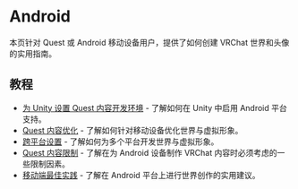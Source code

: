 # Android

本页针对 Quest 或 Android 移动设备用户，提供了如何创建 VRChat 世界和头像的实用指南。

## 教程
- [为 Unity 设置 Quest 内容开发环境](/creators.vrchat.com/platforms/android/setting-up-unity-for-creating-quest-content) - 了解如何在 Unity 中启用 Android 平台支持。
- [Quest 内容优化](/creators.vrchat.com/platforms/android/quest-content-optimization) - 了解如何针对移动设备优化世界与虚拟形象。
- [跨平台设置](/creators.vrchat.com/platforms/android/cross-platform-setup) - 了解如何为多个平台开发世界与虚拟形象。
- [Quest 内容限制](/creators.vrchat.com/platforms/android/quest-content-limitations) - 了解在为 Android 设备制作 VRChat 内容时必须考虑的一些限制因素。
- [移动端最佳实践](/creators.vrchat.com/platforms/android/android-best-practices) - 了解在 Android 平台上进行世界创作的实用建议。